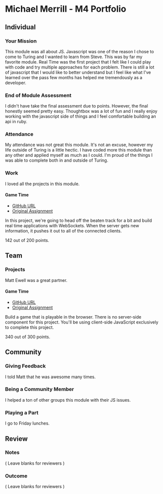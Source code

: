 # Michael Merrill - M4 Portfolio

## Individual


### Your Mission

This module was all about JS. Javascript was one of the reason I chose to come to Turing and I wanted to learn from Steve. This was by far my favorite module. Real Time was the first project that I felt like I could play with code and try multiple approaches for each problem. There is still a lot of javascript that I would like to better understand but I feel like what I've learned over the pass few months has helped me tremendously as a developer.


### End of Module Assessment

I didn't have take the final assessment due to points. However, the final honestly seemed pretty easy. Thoughtbox was a lot of fun and I really enjoy working with the javascript side of things and I feel comfortable building an api in ruby.

### Attendance

My attendance was not great this module. It's not an excuse, however my life outside of Turing is a little hectic. I have coded more this module than any other and applied myself as much as I could. I'm proud of the things I was able to complete both in and outside of Turing.

### Work

I loved all the projects in this module.

#### Game Time

* [GitHub URL](https://github.com/michaelkm/crowdsource)
* [Original Assignment](https://github.com/turingschool/curriculum/blob/master/source/projects/real_time.markdown)

In this project, we're going to head off the beaten track for a bit and build real time applications with WebSockets. When the server gets new information, it pushes it out to all of the connected clients.

142 out of 200 points.

## Team

### Projects

Matt Ewell was a great partner.

#### Game Time

* [GitHub URL](https://github.com/plato721/lights-out)
* [Original Assignment](https://github.com/turingschool/lesson_plans/blob/master/ruby_04-apis_and_scalability/gametime_project.markdown)

Build a game that is playable in the browser. There is no server-side component for this project. You'll be using client-side JavaScript exclusively to complete this project.


340 out of 300 points.

## Community

### Giving Feedback

I told Matt that he was awesome many times.

### Being a Community Member

I helped a ton of other groups this module with their JS issues.

### Playing a Part

I go to Friday lunches.

## Review

### Notes

( Leave blanks for reviewers )

### Outcome

( Leave blanks for reviewers )
